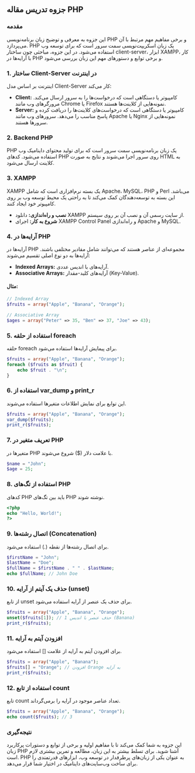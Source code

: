 ## جزوه تدریس مقاله PHP

### مقدمه
این جزوه به معرفی و توضیح زبان برنامه‌نویسی PHP و برخی مفاهیم مهم مرتبط با آن می‌پردازد. PHP یک زبان اسکریپت‌نویسی سمت سرور است که برای توسعه وب استفاده می‌شود. در این جزوه، مباحثی چون ساختار client-server، ابزار XAMPP، کار با آرایه‌ها در PHP و برخی توابع و دستورهای مهم این زبان بررسی می‌شود.

### 1. ساختار Client-Server در اینترنت
اینترنت بر اساس مدل Client-Server کار می‌کند:
- **Client:** کامپیوتر یا دستگاهی است که درخواست‌ها را به سرور ارسال می‌کند. مرورگرهای وب مانند Chrome یا Firefox نمونه‌هایی از کلاینت‌ها هستند.
- **Server:** کامپیوتر یا دستگاهی است که درخواست‌های کلاینت‌ها را دریافت کرده و پاسخ مناسب را می‌دهد. سرورهای وب مانند Apache یا Nginx نمونه‌هایی از سرورها هستند.

### 2. Backend PHP
PHP یک زبان برنامه‌نویسی سمت سرور است که برای تولید محتوای داینامیک وب استفاده می‌شود. کدهای PHP روی سرور اجرا می‌شوند و نتایج به صورت HTML به کلاینت ارسال می‌شود.

### 3. XAMPP
XAMPP یک بسته نرم‌افزاری است که شامل Apache، MySQL، PHP و Perl می‌باشد. این بسته به توسعه‌دهندگان کمک می‌کند تا به راحتی یک محیط توسعه وب بر روی کامپیوتر خود ایجاد کنند.
- **نصب و راه‌اندازی:** دانلود XAMPP از سایت رسمی آن و نصب آن بر روی سیستم.
- **شروع به کار:** اجرای XAMPP Control Panel و راه‌اندازی Apache و MySQL.

### 4. آرایه‌ها در PHP
آرایه‌ها در PHP مجموعه‌ای از عناصر هستند که می‌توانند شامل مقادیر مختلفی باشند. آرایه‌ها به دو نوع اصلی تقسیم می‌شوند:
- **Indexed Arrays:** آرایه‌های با اندیس عددی.
- **Associative Arrays:** آرایه‌های کلید-مقدار (Key-Value).

#### مثال:
```php
// Indexed Array
$fruits = array("Apple", "Banana", "Orange");

// Associative Array
$ages = array("Peter" => 35, "Ben" => 37, "Joe" => 43);
```

### 5. استفاده از حلقه foreach
حلقه foreach برای پیمایش آرایه‌ها استفاده می‌شود.
```php
$fruits = array("Apple", "Banana", "Orange");
foreach ($fruits as $fruit) {
    echo $fruit . "\n";
}
```

### 6. استفاده از var_dump و print_r
این توابع برای نمایش اطلاعات متغیرها استفاده می‌شوند.
```php
$fruits = array("Apple", "Banana", "Orange");
var_dump($fruits);
print_r($fruits);
```

### 7. تعریف متغیر در PHP
متغیرها در PHP با علامت دلار ($) شروع می‌شوند.
```php
$name = "John";
$age = 25;
```

### 8. استفاده از تگ‌های PHP
کدهای PHP باید بین تگ‌های PHP نوشته شوند.
```php
<?php
echo "Hello, World!";
?>
```

### 9. اتصال رشته‌ها (Concatenation)
برای اتصال رشته‌ها از نقطه (.) استفاده می‌شود.
```php
$firstName = "John";
$lastName = "Doe";
$fullName = $firstName . " " . $lastName;
echo $fullName; // John Doe
```

### 10. حذف یک آیتم از آرایه (unset)
از تابع unset برای حذف یک عنصر از آرایه استفاده می‌شود.
```php
$fruits = array("Apple", "Banana", "Orange");
unset($fruits[1]); // حذف عنصر با اندیس 1 (Banana)
print_r($fruits);
```

### 11. افزودن آیتم به آرایه
برای افزودن آیتم به آرایه از علامت [] استفاده می‌شود.
```php
$fruits = array("Apple", "Banana");
$fruits[] = "Orange"; // افزودن Orange به آرایه
print_r($fruits);
```

### 12. استفاده از تابع count
تابع count تعداد عناصر موجود در آرایه را برمی‌گرداند.
```php
$fruits = array("Apple", "Banana", "Orange");
echo count($fruits); // 3
```

### نتیجه‌گیری
این جزوه به شما کمک می‌کند تا با مفاهیم اولیه و برخی از توابع و دستورات پرکاربرد زبان PHP آشنا شوید. برای تسلط بیشتر به این زبان، مطالعه و تمرین بیشتری لازم است. PHP به عنوان یکی از زبان‌های پرطرفدار در توسعه وب، ابزارهای قدرتمندی را برای ساخت وب‌سایت‌های داینامیک در اختیار شما قرار می‌دهد.
